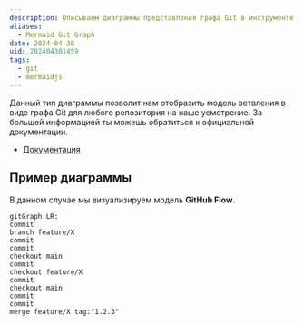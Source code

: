 ```yaml
---
description: Описываем диаграммы представления графа Git в инструменте Mermaid
aliases:
  - Mermaid Git Graph
date: 2024-04-30
uid: 202404301459
tags:
  - git
  - mermaidjs
---
```


Данный тип диаграммы позволит нам отобразить модель ветвления в виде графа Git для любого репозитория на наше усмотрение. За большей информацией ты можешь обратиться к официальной документации.

- [Документация](https://mermaid.js.org/syntax/gitgraph.html)

## Пример диаграммы

В данном случае мы визуализируем модель **GitHub Flow**.

```mermaid
gitGraph LR:
commit
branch feature/X
commit
commit
checkout main
commit
checkout feature/X
commit
checkout main
commit
commit
merge feature/X tag:"1.2.3"
```
